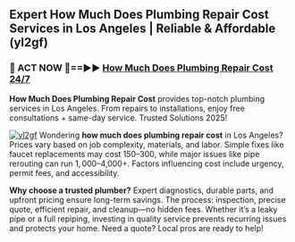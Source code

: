 ## Expert How Much Does Plumbing Repair Cost Services in Los Angeles | Reliable & Affordable (yl2gf)  

<h3>🚿 ACT NOW 🌟==►► <a href="https://tinyurl.com/2ne6vx2x" rel="nofollow">How Much Does Plumbing Repair Cost 24/7</a></h3>

**How Much Does Plumbing Repair Cost** provides top-notch plumbing services in Los Angeles. From repairs to installations, enjoy free consultations + same-day service. Trusted Solutions 2025!

[![yl2gf](https://i.imgur.com/4PFF4AK.jpeg)](https://tinyurl.com/2ne6vx2x)
Wondering **how much does plumbing repair cost** in Los Angeles? Prices vary based on job complexity, materials, and labor. Simple fixes like faucet replacements may cost $150–$300, while major issues like pipe rerouting can run $1,000–$4,000+. Factors influencing cost include urgency, permit fees, and accessibility.  

**Why choose a trusted plumber?** Expert diagnostics, durable parts, and upfront pricing ensure long-term savings. The process: inspection, precise quote, efficient repair, and cleanup—no hidden fees. Whether it’s a leaky pipe or a full repiping, investing in quality service prevents recurring issues and protects your home. Need a quote? Local pros are ready to help!